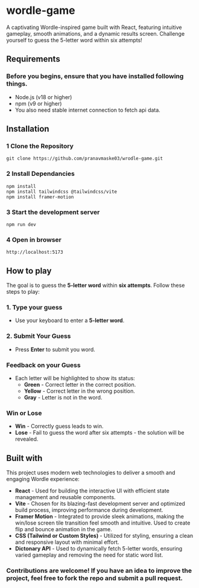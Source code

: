 # wordle-game
A captivating Wordle-inspired game built with React, featuring intuitive gameplay, smooth animations, and a dynamic results screen. Challenge yourself to guess the 5-letter word within six attempts!

## Requirements
### Before you begins, ensure that you have installed following things.
- Node.js (v18 or higher)
- npm (v9 or higher)
- You also need stable internet connection to fetch api data.

## Installation

### 1 Clone the Repository
    git clone https://github.com/pranavmaske03/wrodle-game.git

### 2 Install Dependancies
    npm install
    npm install tailwindcss @tailwindcss/vite
    npm install framer-motion

### 3 Start the development server
    npm run dev

### 4 Open in browser
    http://localhost:5173

## How to play
The goal is to guess the **5-letter word** within **six attempts**. Follow these steps to play:

### 1. Type your guess
- Use your keyboard to enter a **5-letter word**.

### 2. Submit Your Guess 
- Press **Enter** to submit you word.

### Feedback on your Guess
- Each letter will be highlighted to show its status:
  - **Green** - Correct letter in the correct position.
  - **Yellow** - Correct letter in the wrong position.
  - **Gray** - Letter is not in the word.

### Win or Lose
- **Win** - Correctly guess leads to win.
- **Lose** - Fail to guess the word after six attempts - the solution will be revealed.

## Built with
This project uses modern web technologies to deliver a smooth and engaging Wordle experience:

- **React** - Used for building the interactive UI with efficient state management and reusable components.
- **Vite** - Chosen for its blazing-fast development server and optimized build process, improving performance during development.
-  **Framer Motion** - Integrated to provide sleek animations, making the win/lose screen tile transition feel smooth and intuitive. Used to create flip and bounce animation in the game.
-  **CSS (Tailwind or Custom Styles)** - Utilized for styling, ensuring a clean and responsive layout with minimal effort.
-  **Dictonary API** - Used to dynamically fetch 5-letter words, ensuring varied gameplay and removing the need for static word list.

### Contributions are welcome! If you have an idea to improve the project, feel free to fork the repo and submit a pull request.

